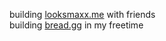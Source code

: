 building <a href="https://github.com/looksmaxxme">looksmaxx.me</a> with friends
<br/>
building <a href="https://github.com/breadgg">bread.gg</a> in my freetime
<br/>
